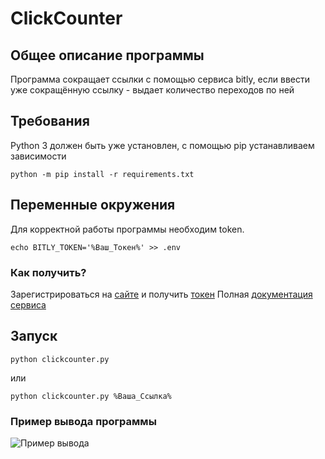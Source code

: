 # ClickCounter

## Общее описание программы
Программа сокращает ссылки с помощью сервиса bitly, если ввести уже сокращённую ссылку - выдает количество переходов по ней

## Требования
Python 3 должен быть уже установлен, с помощью pip устанавливаем зависимости

    python -m pip install -r requirements.txt

## Переменные окружения
Для корректной работы программы необходим token.

    echo BITLY_TOKEN='%Ваш_Токен%' >> .env


### Как получить?
Зарегистрироваться на [сайте](https://app.bitly.com/bbt2/) и получить [токен](https://app.bitly.com/settings/api/)
Полная [документация сервиса](https://dev.bitly.com/docs/getting-started/authentication/)

## Запуск

    python clickcounter.py

или

    python clickcounter.py %Ваша_Ссылка%

### Пример вывода программы
![Пример вывода]((https://github.com/MilanOfc/ClickCounter/assets/122183166/6d48a1b8-da4e-4ff3-9972-b4f8d43db868)https://github.com/MilanOfc/ClickCounter/assets/122183166/6d48a1b8-da4e-4ff3-9972-b4f8d43db868)


